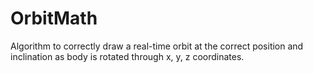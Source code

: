 # OrbitMath
Algorithm to correctly draw a real-time orbit at the correct position and inclination as body is rotated through x, y, z coordinates.
